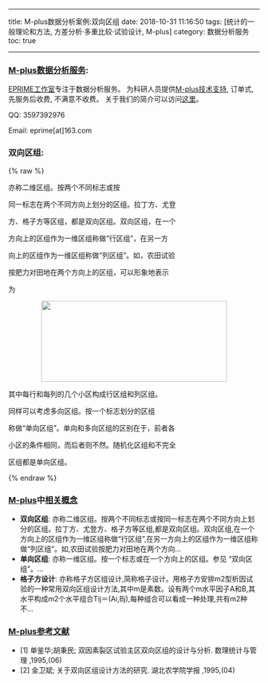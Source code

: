 
---
title: M-plus数据分析案例:双向区组
date: 2018-10-31 11:16:50
tags: [统计的一般理论和方法, 方差分析·多重比较·试验设计, M-plus]
category: 数据分析服务
toc: true

---



<span></span>
<!-- more -->

### [M-plus](/tags/M-plus/)[数据分析服务](/categories/数据分析服务/):
[EPRIME工作室](http://eprime.cn/)专注于数据分析服务。
为科研人员提供[M-plus技术支持](http://eprime.cn/2018/08/18/EPRIME工作室M-plus代做服务详情/), 订单式, 先服务后收费, 不满意不收费。
关于我们的简介可以访问[这里](http://eprime.cn/2018/08/17/关于EPRIME工作室/)。

QQ: 3597392976

Email: eprime[at]163.com



### 双向区组:

{% raw %}
<div class="p1">亦称二维区组。按两个不同标志或按
同一标志在两个不同方向上划分的区组。拉丁方、尤登
方、格子方等区组，都是双向区组。双向区组，在一个
方向上的区组作为一维区组称做“行区组”，在另一方
向上的区组作为一维区组称做“列区组”。如，农田试验
按肥力对田地在两个方向上的区组，可以形象地表示
为<p align="center"><span class="imgdiv" style="text-align:center;"><img onclick="zoomPic(this);" align="absmiddle" width="372" height="162" src="/CRFDPIC/R200806043/R200806043.0220.1%5B0565ae307152%5D.png"></span></p>
其中每行和每列的几个小区构成行区组和列区组。
<p>同样可以考虑多向区组。按一个标志划分的区组
称做“单向区组”。单向和多向区组的区别在于，前者各
小区的条件相同，而后者则不然。随机化区组和不完全
区组都是单向区组。</p></div>
{% endraw %}



### [M-plus](/tags/M-plus/)中[相关概念](/categories/数据分析服务)

- **双向区组**: 亦称二维区组。按两个不同标志或按同一标志在两个不同方向上划分的区组。拉丁方、尤登方、格子方等区组,都是双向区组。双向区组,在一个方向上的区组作为一维区组称做“行区组”,在另一方向上的区组作为一维区组称做“列区组”。如,农田试验按肥力对田地在两个方向...
- **单向区组**: 亦称一维区组。按一个标志或在一个方向上的区组。参见 “双向区组”。...
- **格子方设计**: 亦称格子方区组设计,简称格子设计。用格子方安排m2型析因试验的一种常用双向区组设计方法,其中m是素数。设有两个m水平因子A和B,其水平构成m2个水平组合Tij＝(Ai,Bj),每种组合可以看成一种处理,共有m2种不...


### [M-plus](/tags/M-plus/)[参考文献](/categories/数据分析服务/)

- [1]  单鉴华;胡秉民; 双因素裂区试验主区双向区组的设计与分析. 数理统计与管理 ,1995,(06)
- [2]  金卫斌; 关于双向区组设计方法的研究. 湖北农学院学报 ,1995,(04)



